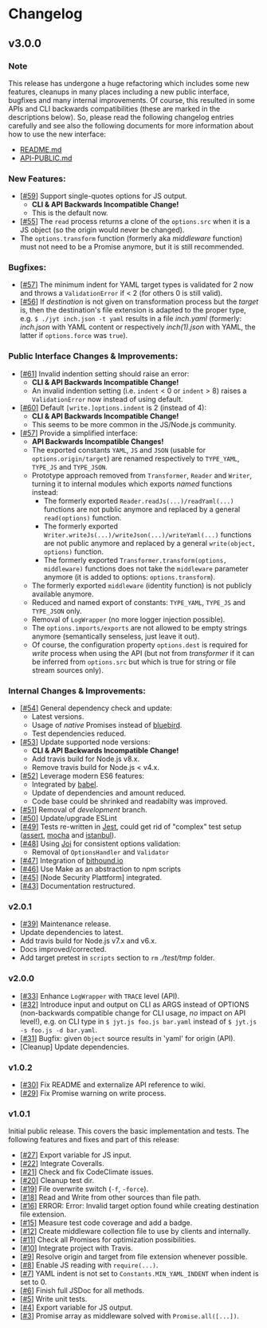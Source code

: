 # Changelog

## v3.0.0

### Note
This release has undergone a huge refactoring which includes some new features, cleanups in many places
including a new public interface, bugfixes and many internal improvements. Of course, this resulted in some 
APIs and CLI backwards compatibilities (these are marked in the descriptions below). So, please read the following
changelog entries carefully and see also the following documents for more information about how to use the 
new interface:
- [README.md](https://github.com/deadratfink/jy-transform/blob/master/README.md)
- [API-PUBLIC.md](https://github.com/deadratfink/jy-transform/blob/master/API-PUBLIC.md)

### New Features:
- [[#59](https://github.com/deadratfink/jy-transform/issues/59)] Support single-quotes options for JS output.
  - **CLI & API Backwards Incompatible Change!**
  - This is the default now.
- [[#55](https://github.com/deadratfink/jy-transform/issues/55)] The `read` process returns a clone of the
  `options.src` when it is a JS object (so the origin would never be changed).
- The `options.transform` function (formerly aka _middleware_ function) must not need to be a Promise anymore, but it is still recommended.

###  Bugfixes:
- [[#57](https://github.com/deadratfink/jy-transform/issues/57)] The minimum indent for YAML target types is
  validated for 2 now and throws a `ValidationError` if < 2 (for others 0 is still valid).
- [[#56](https://github.com/deadratfink/jy-transform/issues/56)] If _destination_ is not given on transformation
  process but the _target_ is, then the destination's file extension 
  is adapted to the proper type, e.g. `$ ./jyt inch.json -t yaml` results in a file _inch.yaml_ (formerly:
  _inch.json_ with YAML content or respectively _inch(1).json_ with YAML, the latter if `options.force` was `true`).
  
### Public Interface Changes & Improvements:
- [[#61](https://github.com/deadratfink/jy-transform/issues/61)] Invalid indention setting should raise an error:
  - **CLI & API Backwards Incompatible Change!**
  - An invalid indention setting (i.e. `indent` < 0  or `indent` > 8) raises a `ValidationError` now instead
    of using default.
- [[#60](https://github.com/deadratfink/jy-transform/issues/60)] Default `[write.]options.indent` is 2 (instead of 4):
  - **CLI & API Backwards Incompatible Change!**
  - This seems to be more common in the JS/Node.js community.
- [[#57](https://github.com/deadratfink/jy-transform/issues/57)] Provide a simplified interface:
  - **API Backwards Incompatible Changes!**
  - The exported constants `YAML`, `JS` and `JSON` (usable for `options.origin/target`) are renamed respectively
    to `TYPE_YAML`, `TYPE_JS` and `TYPE_JSON`.
  - Prototype approach removed from `Transformer`, `Reader` and `Writer`, turning it to internal modules which 
    exports _named_ functions instead:
    - The formerly exported `Reader.readJs(...)/readYaml(...)` functions are not public anymore and replaced
      by a general `read(options)` function.
    - The formerly exported `Writer.writeJs(...)/writeJson(...)/writeYaml(...)` functions are not public
      anymore and replaced by a general `write(object, options)` function.
    - The formerly exported `Transformer.transform(options, middleware)` functions
      does not take the `middleware` parameter anymore (it is added to options: `options.transform`).
  - The formerly exported `middleware` (identity function) is not publicly available anymore.
  - Reduced and named export of constants: `TYPE_YAML`, `TYPE_JS` and `TYPE_JSON` only.
  - Removal of `LogWrapper` (no more logger injection possible).
  - The `options.imports/exports` are not allowed to be empty strings anymore (semantically senseless, just leave it out).
  - Of course, the configuration property `options.dest` is required for _write_ process when using the API (but not from _transformer_
    if it can be inferred from `options.src` but which is true for string or file stream sources only).
    
### Internal Changes & Improvements:
- [[#54](https://github.com/deadratfink/jy-transform/issues/54)] General dependency check and update:
  - Latest versions.
  - Usage of _native_ Promises instead of [bluebird](http://bluebirdjs.com/docs/getting-started.html).
  - Test dependencies reduced.
- [[#53](https://github.com/deadratfink/jy-transform/issues/53)] Update supported node versions:
  - **CLI & API Backwards Incompatible Change!**
  - Add travis build for Node.js v8.x.
  - Remove travis build for Node.js < v4.x.  
- [[#52](https://github.com/deadratfink/jy-transform/issues/52)] Leverage modern ES6 features:
  - Integrated by [babel](https://babeljs.io/).
  - Update of dependencies and amount reduced.
  - Code base could be shrinked and readabilty was improved.
- [[#51](https://github.com/deadratfink/jy-transform/issues/51)] Removal of _development_ branch.
- [[#50](https://github.com/deadratfink/jy-transform/issues/50)] Update/upgrade ESLint
- [[#49](https://github.com/deadratfink/jy-transform/issues/49)] Tests re-written in
  [Jest](https://facebook.github.io/jest), could get rid of "complex" test setup
  ([assert](https://github.com/defunctzombie/commonjs-assert), [mocha](https://mochajs.org/) and
  [istanbul](https://github.com/gotwarlost/istanbul)).
- [[#48](https://github.com/deadratfink/jy-transform/issues/48)] Using [Joi](https://github.com/hapijs/joi)
  for consistent options validation: 
  - Removal of `OptionsHandler` and `Validator`
- [[#47](https://github.com/deadratfink/jy-transform/issues/47)] Integration of
  [bithound.io](https://www.bithound.io/github/deadratfink/jy-transform)
- [[#46](https://github.com/deadratfink/jy-transform/issues/46)] Use Make as an abstraction to npm scripts
- [[#45](https://github.com/deadratfink/jy-transform/issues/45)] [Node Security Plattform] integrated.
- [[#43](https://github.com/deadratfink/jy-transform/issues/43)] Documentation restructured.


### v2.0.1

- [[#39](https://github.com/deadratfink/jy-transform/issues/39)] Maintenance release.
 - Update dependencies to latest.
 - Add travis build for Node.js v7.x and v6.x.
 - Docs improved/corrected.
 - Add target pretest in `scripts` section to `rm` _./test/tmp_ folder.

### v2.0.0

- [[#33](https://github.com/deadratfink/jy-transform/issues/33)] Enhance `LogWrapper` with `TRACE` level (API).
- [[#32](https://github.com/deadratfink/jy-transform/issues/32)] Introduce input and output on CLI as
  ARGS instead of OPTIONS
  (non-backwards compatible change for CLI usage, _no_ impact on API level!), e.g. on CLI type in
  `$ jyt.js foo.js bar.yaml` instead of `$ jyt.js -s foo.js -d bar.yaml`.
- [[#31](https://github.com/deadratfink/jy-transform/issues/31)] Bugfix: given `Object` source results in
  'yaml' for origin (API).
- [Cleanup] Update dependencies.

### v1.0.2

- [[#30](https://github.com/deadratfink/jy-transform/issues/30)] Fix README and externalize API reference to wiki.
- [[#29](https://github.com/deadratfink/jy-transform/issues/29)] Fix Promise warning on write process.

### v1.0.1

Initial public release. This covers the basic implementation and tests. The following features and fixes and
part of this release:
- [[#27](https://github.com/deadratfink/jy-transform/issues/27)] Export variable for JS input.
- [[#22](https://github.com/deadratfink/jy-transform/issues/22)] Integrate Coveralls.
- [[#21](https://github.com/deadratfink/jy-transform/issues/21)] Check and fix CodeClimate issues.
- [[#20](https://github.com/deadratfink/jy-transform/issues/20)] Cleanup test dir.
- [[#19](https://github.com/deadratfink/jy-transform/issues/19)] File overwrite switch (`-f`, `-force`).
- [[#18](https://github.com/deadratfink/jy-transform/issues/18)] Read and Write from other sources than file path.
- [[#16](https://github.com/deadratfink/jy-transform/issues/16)] ERROR: Error: Invalid target option found while
  creating destination file extension.
- [[#15](https://github.com/deadratfink/jy-transform/issues/15)] Measure test code coverage and add a badge.
- [[#12](https://github.com/deadratfink/jy-transform/issues/12)] Create middleware collection file to use by
  clients and internally.
- [[#11](https://github.com/deadratfink/jy-transform/issues/11)] Check all Promises for optimization possibilities.
- [[#10](https://github.com/deadratfink/jy-transform/issues/10)] Integrate project with Travis.
- [[#9](https://github.com/deadratfink/jy-transform/issues/9)] Resolve origin and target from file extension
  whenever possible.
- [[#8](https://github.com/deadratfink/jy-transform/issues/8)] Enable JS reading with `require(...)`.
- [[#7](https://github.com/deadratfink/jy-transform/issues/7)] YAML indent is not set to `Constants.MIN_YAML_INDENT`
  when indent is set to 0.
- [[#6](https://github.com/deadratfink/jy-transform/issues/6)] Finish full JSDoc for all methods.
- [[#5](https://github.com/deadratfink/jy-transform/issues/5)] Write unit tests.
- [[#4](https://github.com/deadratfink/jy-transform/issues/4)] Export variable for JS output.
- [[#3](https://github.com/deadratfink/jy-transform/issues/3)] Promise array as middleware solved with `Promise.all([...])`.
